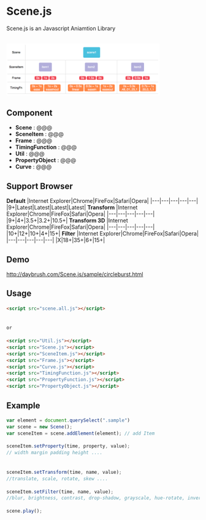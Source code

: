 Scene.js
============
Scene.js is an Javascript Aniamtion Library

<br>

<img src="model/model.png" width="400">

## Component
* **Scene** : @@@
* **SceneItem** : @@@
* **Frame** : @@@
* **TimingFunction** : @@@
* **Util** : @@@
* **PropertyObject** : @@@
* **Curve** : @@@


## Support Browser
**Default**
|Internet Explorer|Chrome|FireFox|Safari|Opera|
|---|---|---|---|---|
|9+|Latest|Latest|Latest|Latest|
**Transform**
|Internet Explorer|Chrome|FireFox|Safari|Opera|
|---|---|---|---|---|
|9+|4+|3.5+|3.2+|10.5+|
**Transform 3D**
|Internet Explorer|Chrome|FireFox|Safari|Opera|
|---|---|---|---|---|
|10+|12+|10+|4+|15+|
**Filter**
|Internet Explorer|Chrome|FireFox|Safari|Opera|
|---|---|---|---|---|
|X|18+|35+|6+|15+|


## Demo
http://daybrush.com/Scene.js/sample/circleburst.html


## Usage

```HTML
<script src="scene.all.js"></script>


or

<script src="Util.js"></script>
<script src="Scene.js"></script>
<script src="SceneItem.js"></script>
<script src="Frame.js"></script>
<script src="Curve.js"></script>
<script src="TimingFunction.js"></script>
<script src="PropertyFunction.js"></script>
<script src="PropertyObject.js"></script>


```
 
## Example

```javascript
var element = document.querySelect(".sample")
var scene = new Scene();
var sceneItem = scene.addElement(element); // add Item

sceneItem.setProperty(time, property, value);
// width margin padding height ....


sceneItem.setTransform(time, name, value);
//translate, scale, rotate, skew ....

sceneItem.setFilter(time, name, value);
//blur, brightness, contrast, drop-shadow, grayscale, hue-rotate, invert, opacity, saturate, sepia

scene.play();
        
```
